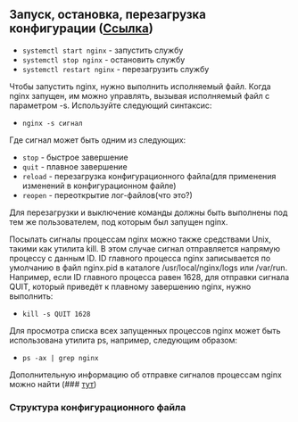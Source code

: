 ## Запуск, остановка, перезагрузка конфигурации ([Ссылка](https://nginx.org/ru/docs/beginners_guide.html))

* ```systemctl start nginx``` - запустить службу
* ```systemctl stop nginx``` - остановить службу
* ```systemctl restart nginx``` - перезагрузить службу

Чтобы запустить nginx, нужно выполнить исполняемый файл. Когда nginx запущен, им можно управлять, вызывая исполняемый файл с параметром -s. Используйте следующий синтаксис:

* ```nginx -s сигнал```

Где сигнал может быть одним из следующих:

* ```stop``` - быстрое завершение
* ```quit``` - плавное завершение
* ```reload``` - перезагрузка конфигурационного файла(для применения изменений в конфигурационном файле)
* ```reopen``` - переоткрытие лог-файлов(что это?)

Для перезагрузки и выключение команды должны быть выполнены под тем же пользователем, под которым был запущен nginx.

Посылать сигналы процессам nginx можно также средствами Unix, такими как утилита kill. В этом случае сигнал отправляется напрямую процессу с данным ID. ID главного процесса nginx записывается по умолчанию в файл nginx.pid в каталоге /usr/local/nginx/logs или /var/run. Например, если ID главного процесса равен 1628, для отправки сигнала QUIT, который приведёт к плавному завершению nginx, нужно выполнить:

* ```kill -s QUIT 1628```

Для просмотра списка всех запущенных процессов nginx может быть использована утилита ps, например, следующим образом:

* ```ps -ax | grep nginx```

Дополнительную информацию об отправке сигналов процессам nginx можно найти (### [тут](https://nginx.org/ru/docs/control.html))


### Структура конфигурационного файла

